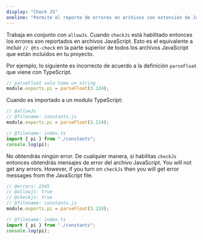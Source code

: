 ```yaml
---
display: "Check JS"
oneline: "Permite el reporte de errores en archivos con extensión de JavaScript"
---
```


Trabaja en conjunto con `allowJs`. Cuando `checkJs` está habilitado entonces los errores son reportados en archivos JavaScript. Esto es el
equivalente a incluir `// @ts-check` en la parte superior de todos los archivos JavaScript que están incluidos en tu proyecto.

Por ejemplo, lo siguiente es incorrecto de acuerdo a la definición `parseFloat` que viene con TypeScript.

```js
// parseFloat solo toma un string
module.exports.pi = parseFloat(3.124);
```

Cuando es importado a un modulo TypeScript:

```ts twoslash
// @allowJs
// @filename: constants.js
module.exports.pi = parseFloat(3.124);

// @filename: index.ts
import { pi } from "./constants";
console.log(pi);
```

No obtendrás ningún error. De cualquier manera, si habilitas `checkJs` entonces obtendrás mensajes de error del archivo JavaScript.
You will not get any errors. However, if you turn on `checkJs` then you will get error messages from the JavaScript file.

```ts twoslash
// @errors: 2345
// @allowjs: true
// @checkjs: true
// @filename: constants.js
module.exports.pi = parseFloat(3.124);

// @filename: index.ts
import { pi } from "./constants";
console.log(pi);
```
